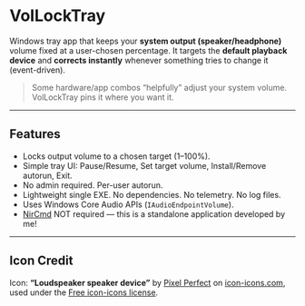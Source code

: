 # VolLockTray

Windows tray app that keeps your **system output (speaker/headphone)** volume fixed at a user-chosen percentage. It targets the **default playback device** and **corrects instantly** whenever something tries to change it (event-driven).

> Some hardware/app combos “helpfully” adjust your system volume. VolLockTray pins it where you want it.

---

## Features

- Locks output volume to a chosen target (1–100%).
- Simple tray UI: Pause/Resume, Set target volume, Install/Remove autorun, Exit.
- No admin required. Per-user autorun.
- Lightweight single EXE. No dependencies. No telemetry. No log files.
- Uses Windows Core Audio APIs (`IAudioEndpointVolume`).
- [NirCmd](https://www.nirsoft.net/utils/nircmd.html) NOT required — this is a standalone application developed by me!

---

## Icon Credit
Icon: **“Loudspeaker speaker device”** by [Pixel Perfect](https://icon-icons.com/users/YTrIwbAe29rzXQQqEiJGs/icon-sets/) on [icon-icons.com](https://icon-icons.com/icon/loudspeaker-speaker-device/186844), used under the [Free icon-icons license](https://icon-icons.com/license).
